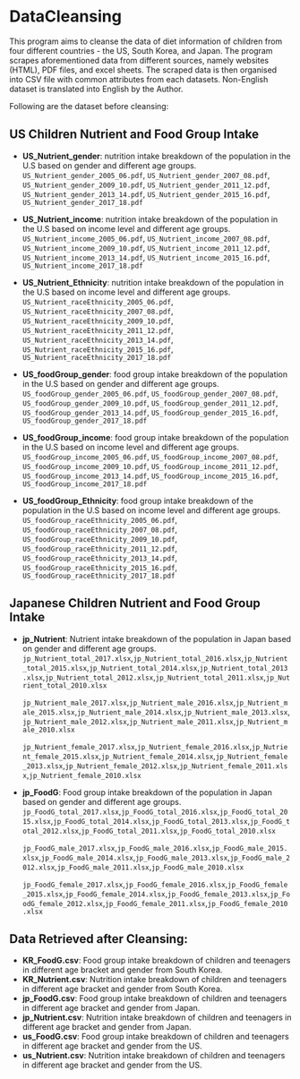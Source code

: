 # DataCleansing
This program aims to cleanse the data of diet information of children from four different countries - the US, South Korea, and Japan. The program scrapes aforementioned data from different sources, namely websites (HTML), PDF files, and excel sheets. The scraped data is then organised into CSV file with common attributes from each datasets. Non-English dataset is translated into English by the Author. 

Following are the dataset before cleansing: 

## US Children Nutrient and Food Group Intake

* **US_Nutrient_gender**: nutrition intake breakdown of the population in the U.S based on gender and different age groups.   
``US_Nutrient_gender_2005_06.pdf``, ``US_Nutrient_gender_2007_08.pdf``, ``US_Nutrient_gender_2009_10.pdf``, ``US_Nutrient_gender_2011_12.pdf``, ``US_Nutrient_gender_2013_14.pdf``, ``US_Nutrient_gender_2015_16.pdf``, ``US_Nutrient_gender_2017_18.pdf``
  
* **US_Nutrient_income**: nutrition intake breakdown of the population in the U.S based on income level and different age groups.  
``US_Nutrient_income_2005_06.pdf``, ``US_Nutrient_income_2007_08.pdf``, ``US_Nutrient_income_2009_10.pdf``, ``US_Nutrient_income_2011_12.pdf``, ``US_Nutrient_income_2013_14.pdf``, ``US_Nutrient_income_2015_16.pdf``, ``US_Nutrient_income_2017_18.pdf``

* **US_Nutrient_Ethnicity**: nutrition intake breakdown of the population in the U.S based on income level and different age groups.  
``US_Nutrient_raceEthnicity_2005_06.pdf``, ``US_Nutrient_raceEthnicity_2007_08.pdf``, ``US_Nutrient_raceEthnicity_2009_10.pdf``, ``US_Nutrient_raceEthnicity_2011_12.pdf``, ``US_Nutrient_raceEthnicity_2013_14.pdf``, ``US_Nutrient_raceEthnicity_2015_16.pdf``, ``US_Nutrient_raceEthnicity_2017_18.pdf``

* **US_foodGroup_gender**: food group intake breakdown of the population in the U.S based on gender and different age groups.   
``US_foodGroup_gender_2005_06.pdf``, ``US_foodGroup_gender_2007_08.pdf``, ``US_foodGroup_gender_2009_10.pdf``, ``US_foodGroup_gender_2011_12.pdf``, ``US_foodGroup_gender_2013_14.pdf``, ``US_foodGroup_gender_2015_16.pdf``, ``US_foodGroup_gender_2017_18.pdf``
  
* **US_foodGroup_income**: food group intake breakdown of the population in the U.S based on income level and different age groups.  
``US_foodGroup_income_2005_06.pdf``, ``US_foodGroup_income_2007_08.pdf``, ``US_foodGroup_income_2009_10.pdf``, ``US_foodGroup_income_2011_12.pdf``, ``US_foodGroup_income_2013_14.pdf``, ``US_foodGroup_income_2015_16.pdf``, ``US_foodGroup_income_2017_18.pdf``

* **US_foodGroup_Ethnicity**: food group intake breakdown of the population in the U.S based on income level and different age groups.  
``US_foodGroup_raceEthnicity_2005_06.pdf``, ``US_foodGroup_raceEthnicity_2007_08.pdf``, ``US_foodGroup_raceEthnicity_2009_10.pdf``, ``US_foodGroup_raceEthnicity_2011_12.pdf``, ``US_foodGroup_raceEthnicity_2013_14.pdf``, ``US_foodGroup_raceEthnicity_2015_16.pdf``, ``US_foodGroup_raceEthnicity_2017_18.pdf``

## Japanese Children Nutrient and Food Group Intake 

* **jp_Nutrient**: Nutrient intake breakdown of the population in Japan based on gender and different age groups.  
``jp_Nutrient_total_2017.xlsx``,``jp_Nutrient_total_2016.xlsx``,``jp_Nutrient_total_2015.xlsx``,``jp_Nutrient_total_2014.xlsx``,``jp_Nutrient_total_2013.xlsx``,``jp_Nutrient_total_2012.xlsx``,``jp_Nutrient_total_2011.xlsx``,``jp_Nutrient_total_2010.xlsx``

  ``jp_Nutrient_male_2017.xlsx``,``jp_Nutrient_male_2016.xlsx``,``jp_Nutrient_male_2015.xlsx``,``jp_Nutrient_male_2014.xlsx``,``jp_Nutrient_male_2013.xlsx``,``jp_Nutrient_male_2012.xlsx``,``jp_Nutrient_male_2011.xlsx``,``jp_Nutrient_male_2010.xlsx``

  ``jp_Nutrient_female_2017.xlsx``,``jp_Nutrient_female_2016.xlsx``,``jp_Nutrient_female_2015.xlsx``,``jp_Nutrient_female_2014.xlsx``,``jp_Nutrient_female_2013.xlsx``,``jp_Nutrient_female_2012.xlsx``,``jp_Nutrient_female_2011.xlsx``,``jp_Nutrient_female_2010.xlsx``

* **jp_FoodG**: Food group intake breakdown of the population in Japan based on gender and different age groups.  
``jp_FoodG_total_2017.xlsx``,``jp_FoodG_total_2016.xlsx``,``jp_FoodG_total_2015.xlsx``,``jp_FoodG_total_2014.xlsx``,``jp_FoodG_total_2013.xlsx``,``jp_FoodG_total_2012.xlsx``,``jp_FoodG_total_2011.xlsx``,``jp_FoodG_total_2010.xlsx``

  ``jp_FoodG_male_2017.xlsx``,``jp_FoodG_male_2016.xlsx``,``jp_FoodG_male_2015.xlsx``,``jp_FoodG_male_2014.xlsx``,``jp_FoodG_male_2013.xlsx``,``jp_FoodG_male_2012.xlsx``,``jp_FoodG_male_2011.xlsx``,``jp_FoodG_male_2010.xlsx``

  ``jp_FoodG_female_2017.xlsx``,``jp_FoodG_female_2016.xlsx``,``jp_FoodG_female_2015.xlsx``,``jp_FoodG_female_2014.xlsx``,``jp_FoodG_female_2013.xlsx``,``jp_FoodG_female_2012.xlsx``,``jp_FoodG_female_2011.xlsx``,``jp_FoodG_female_2010.xlsx``

## Data Retrieved after Cleansing: 
* **KR_FoodG.csv**: Food group intake breakdown of children and teenagers in different age bracket and gender from South Korea.  
* **KR_Nutrient.csv**: Nutrition intake breakdown of children and teenagers in different age bracket and gender from South Korea.  
* **jp_FoodG.csv**: Food group intake breakdown of children and teenagers in different age bracket and gender from Japan.  
* **jp_Nutrient.csv**: Nutrition intake breakdown of children and teenagers in different age bracket and gender from Japan.  
* **us_FoodG.csv**: Food group intake breakdown of children and teenagers in different age bracket and gender from the US.  
* **us_Nutrient.csv**: Nutrition intake breakdown of children and teenagers in different age bracket and gender from the US.  
